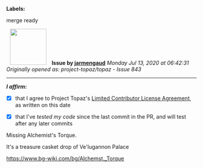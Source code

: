 **Labels:**

merge ready



<a href="https://github.com/jarmengaud"><img src="https://avatars3.githubusercontent.com/u/52013132?v=4" width="96" height="96" hspace="10"></img></a> **Issue by [jarmengaud](https://github.com/jarmengaud)**
_Monday Jul 13, 2020 at 06:42:31_
_Originally opened as: project-topaz/topaz - Issue 843_

----

<!-- place 'x' mark between square [] brackets to affirm: -->
**_I affirm:_**
- [x] that I agree to Project Topaz's [Limited Contributor License Agreement](http://project-topaz.com/blob/release/CONTRIBUTOR_AGREEMENT.md), as written on this date
- [x] that I've _tested my code_ since the last commit in the PR, and will test after any later commits

Missing Alchemist's Torque.
It's a treasure casket drop of Ve'lugannon Palace
https://www.bg-wiki.com/bg/Alchemst._Torque



